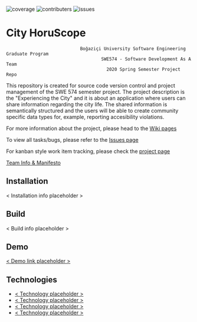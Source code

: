 ![coverage](https://img.shields.io/badge/coverage----blue) ![contributers](https://img.shields.io/badge/contributors-3-lightgrey) ![issues](https://img.shields.io/badge/issues-0%20open-green)
# City HoruScope
```
                            Boğaziçi University Software Engineering Graduate Program
                                    SWE574 - Software Development As A Team
                                      2020 Spring Semester Project Repo
```
This repository is created for source code version control and project management of the SWE 574 semester project.
The project description is the "Experiencing the City" and it is about an application where users can share information regarding the city life. The shared information is semantically structured and the users will be able to create community specific data types for, example, reporting accesibility violations.

For more information about the project, please head to the [Wiki pages](https://github.com/sinag/SWE574/wiki)

To view all tasks/bugs, please refer to the [Issues page](https://github.com/sinag/SWE574/issues)

For kanban style work item tracking, please check the [project page](https://github.com/sinag/SWE574/projects/2)

[Team Info & Manifesto](https://github.com/sinag/SWE574/wiki/Team-&-Manifesto)
## Installation

< Installation info placeholder >

## Build

< Build info placeholder >

## Demo

[< Demo link placeholder >](https://github.com/sinag/SWE574)

## Technologies
* [< Technology placeholder >](https://github.com/sinag/SWE574)
* [< Technology placeholder >](https://github.com/sinag/SWE574)
* [< Technology placeholder >](https://github.com/sinag/SWE574)
* [< Technology placeholder >](https://github.com/sinag/SWE574)
